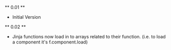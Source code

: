 ** 0.01 **
* Initial Version

** 0.02 **
* Jinja functions now load in to arrays related to their function. (i.e. to load a component it's f.component.load)